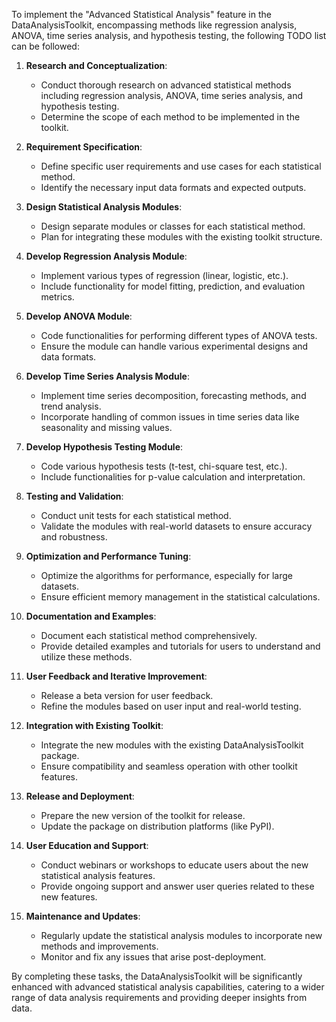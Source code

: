To implement the "Advanced Statistical Analysis" feature in the DataAnalysisToolkit, encompassing methods like regression analysis, ANOVA, time series analysis, and hypothesis testing, the following TODO list can be followed:

1. **Research and Conceptualization**:
   - Conduct thorough research on advanced statistical methods including regression analysis, ANOVA, time series analysis, and hypothesis testing.
   - Determine the scope of each method to be implemented in the toolkit.

2. **Requirement Specification**:
   - Define specific user requirements and use cases for each statistical method.
   - Identify the necessary input data formats and expected outputs.

3. **Design Statistical Analysis Modules**:
   - Design separate modules or classes for each statistical method.
   - Plan for integrating these modules with the existing toolkit structure.

4. **Develop Regression Analysis Module**:
   - Implement various types of regression (linear, logistic, etc.).
   - Include functionality for model fitting, prediction, and evaluation metrics.

5. **Develop ANOVA Module**:
   - Code functionalities for performing different types of ANOVA tests.
   - Ensure the module can handle various experimental designs and data formats.

6. **Develop Time Series Analysis Module**:
   - Implement time series decomposition, forecasting methods, and trend analysis.
   - Incorporate handling of common issues in time series data like seasonality and missing values.

7. **Develop Hypothesis Testing Module**:
   - Code various hypothesis tests (t-test, chi-square test, etc.).
   - Include functionalities for p-value calculation and interpretation.

8. **Testing and Validation**:
   - Conduct unit tests for each statistical method.
   - Validate the modules with real-world datasets to ensure accuracy and robustness.

9. **Optimization and Performance Tuning**:
   - Optimize the algorithms for performance, especially for large datasets.
   - Ensure efficient memory management in the statistical calculations.

10. **Documentation and Examples**:
    - Document each statistical method comprehensively.
    - Provide detailed examples and tutorials for users to understand and utilize these methods.

11. **User Feedback and Iterative Improvement**:
    - Release a beta version for user feedback.
    - Refine the modules based on user input and real-world testing.

12. **Integration with Existing Toolkit**:
    - Integrate the new modules with the existing DataAnalysisToolkit package.
    - Ensure compatibility and seamless operation with other toolkit features.

13. **Release and Deployment**:
    - Prepare the new version of the toolkit for release.
    - Update the package on distribution platforms (like PyPI).

14. **User Education and Support**:
    - Conduct webinars or workshops to educate users about the new statistical analysis features.
    - Provide ongoing support and answer user queries related to these new features.

15. **Maintenance and Updates**:
    - Regularly update the statistical analysis modules to incorporate new methods and improvements.
    - Monitor and fix any issues that arise post-deployment.

By completing these tasks, the DataAnalysisToolkit will be significantly enhanced with advanced statistical analysis capabilities, catering to a wider range of data analysis requirements and providing deeper insights from data.